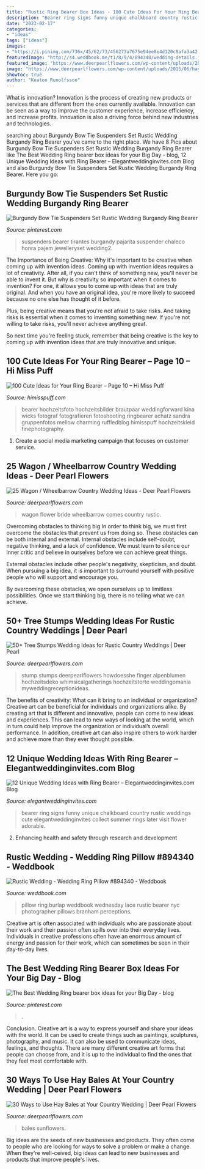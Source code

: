 ```yaml
---
title: "Rustic Ring Bearer Box Ideas - 100 Cute Ideas For Your Ring Bearer – Page 10 – Hi Miss Puff"
description: "Bearer ring signs funny unique chalkboard country rustic weddings cute elegantweddinginvites collect summer rings later visit flower adorable"
date: "2023-02-17"
categories:
- "ideas"
tags: ["ideas"]
images:
- "https://i.pinimg.com/736x/45/62/73/456273a7675e94ee8e4d120c8afa3a42.jpg"
featuredImage: "http://s4.weddbook.me/t1/8/9/4/894340/wedding-details.jpg"
featured_image: "https://www.deerpearlflowers.com/wp-content/uploads/2015/06/hay-bale-and-sunflowers-on-a-old-pickup-truck-wedding-decor-ideas.jpg"
image: "https://www.deerpearlflowers.com/wp-content/uploads/2015/06/hay-bale-and-sunflowers-on-a-old-pickup-truck-wedding-decor-ideas.jpg"
ShowToc: true
author: "Keaton Runolfsson"
---
```



What is innovation?
Innovation is the process of creating new products or services that are different from the ones currently available. Innovation can be seen as a way to improve the customer experience, increase efficiency, and increase profits. Innovation is also a driving force behind new industries and technologies.

	

		
searching about Burgundy Bow Tie Suspenders Set Rustic Wedding Burgandy Ring Bearer you've came to the right place. We have 8 Pics about Burgundy Bow Tie Suspenders Set Rustic Wedding Burgandy Ring Bearer like The Best Wedding Ring bearer box ideas for your Big Day - blog, 12 Unique Wedding Ideas with Ring Bearer – Elegantweddinginvites.com Blog and also Burgundy Bow Tie Suspenders Set Rustic Wedding Burgandy Ring Bearer. Here you go:
		
    
## Burgundy Bow Tie Suspenders Set Rustic Wedding Burgandy Ring Bearer

<img loading=lazy src="https://i.pinimg.com/736x/45/62/73/456273a7675e94ee8e4d120c8afa3a42.jpg" onerror="this.onerror=null;this.src='https://tse3.mm.bing.net/th?id=OIP.2uNrxQNcbNuU5njPkrKaxAHaLH&amp;pid=15.1';" alt="Burgundy Bow Tie Suspenders Set Rustic Wedding Burgandy Ring Bearer">

_Source: pinterest.com_

>suspenders bearer tirantes burgandy pajarita suspender chaleco honra pajem jewelleryset wedding2. 

	

The Importance of Being Creative: Why it's important to be creative when coming up with invention ideas.
Coming up with invention ideas requires a lot of creativity. After all, if you can't think of something new, you'll never be able to invent it.
But why is creativity so important when it comes to invention? For one, it allows you to come up with ideas that are truly original. And when you have an original idea, you're more likely to succeed because no one else has thought of it before.

Plus, being creative means that you're not afraid to take risks. And taking risks is essential when it comes to inventing something new. If you're not willing to take risks, you'll never achieve anything great.

So next time you're feeling stuck, remember that being creative is the key to coming up with invention ideas that are truly innovative and unique.

    
## 100 Cute Ideas For Your Ring Bearer – Page 10 – Hi Miss Puff

<img loading=lazy src="https://www.himisspuff.com/wp-content/uploads/2016/07/Ring-Bearers-46.jpg" onerror="this.onerror=null;this.src='https://tse2.mm.bing.net/th?id=OIP.eBeUKVdURe2LkVtBWuy7UgHaLH&amp;pid=15.1';" alt="100 Cute Ideas for Your Ring Bearer – Page 10 – Hi Miss Puff">

_Source: himisspuff.com_

>bearer hochzeitsfoto hochzeitsbilder brautpaar weddingforward kina wicks fotograf fotografieren fotoshooting ringbearer achatz sandra gruppenfotos mellow charming ruffledblog himisspuff hochzeitskleid finephotography. 

	

1. Create a social media marketing campaign that focuses on customer service.

    
## 25 Wagon / Wheelbarrow Country Wedding Ideas - Deer Pearl Flowers

<img loading=lazy src="https://www.deerpearlflowers.com/wp-content/uploads/2016/02/here-comes-the-bride-wagon-for-flower-girls.jpg" onerror="this.onerror=null;this.src='https://tse4.mm.bing.net/th?id=OIP._0jOuTpylSHxpa4_iGoTBQHaLI&amp;pid=15.1';" alt="25 Wagon / Wheelbarrow Country Wedding Ideas - Deer Pearl Flowers">

_Source: deerpearlflowers.com_

>wagon flower bride wheelbarrow comes country rustic. 

	

Overcoming obstacles to thinking big
In order to think big, we must first overcome the obstacles that prevent us from doing so. These obstacles can be both internal and external.
Internal obstacles include self-doubt, negative thinking, and a lack of confidence. We must learn to silence our inner critic and believe in ourselves before we can achieve great things.

External obstacles include other people's negativity, skepticism, and doubt. When pursuing a big idea, it is important to surround yourself with positive people who will support and encourage you.

By overcoming these obstacles, we open ourselves up to limitless possibilities. Once we start thinking big, there is no telling what we can achieve.

    
## 50+ Tree Stumps Wedding Ideas For Rustic Country Weddings | Deer Pearl

<img loading=lazy src="https://www.deerpearlflowers.com/wp-content/uploads/2015/05/Rustic-Tennessee-Barn-Wedding.jpg" onerror="this.onerror=null;this.src='https://tse2.mm.bing.net/th?id=OIP.h42sGWKzadfcdLs_yP5grAHaLH&amp;pid=15.1';" alt="50+ Tree Stumps Wedding Ideas for Rustic Country Weddings | Deer Pearl">

_Source: deerpearlflowers.com_

>stump stumps deerpearlflowers howdoesshe finger alpenblumen hochzeitsdeko whimsicalgatherings hochzeitstorte weddingomania myweddingreceptionideas. 

	

The benefits of creativity: What can it bring to an individual or organization?
Creative art can be beneficial for individuals and organizations alike. By creating art that is different and innovative, people can come to new ideas and experiences. This can lead to new ways of looking at the world, which in turn could help improve the organization or individual’s overall performance. In addition, creative art can also inspire others to work harder and achieve more than they ever thought possible.

    
## 12 Unique Wedding Ideas With Ring Bearer – Elegantweddinginvites.com Blog

<img loading=lazy src="https://www.elegantweddinginvites.com/wedding-blog/wp-content/uploads/2015/08/adorable-ring-bearer-with-chalkboard-wedding-signs.jpg" onerror="this.onerror=null;this.src='https://tse1.mm.bing.net/th?id=OIP.m6KJsZY4yj4uG9e1Uwdl7wHaLH&amp;pid=15.1';" alt="12 Unique Wedding Ideas with Ring Bearer – Elegantweddinginvites.com Blog">

_Source: elegantweddinginvites.com_

>bearer ring signs funny unique chalkboard country rustic weddings cute elegantweddinginvites collect summer rings later visit flower adorable. 

	

2. Enhancing health and safety through research and development 

    
## Rustic Wedding - Wedding Ring Pillow #894340 - Weddbook

<img loading=lazy src="http://s4.weddbook.me/t1/8/9/4/894340/wedding-details.jpg" onerror="this.onerror=null;this.src='https://tse4.mm.bing.net/th?id=OIP.CCty7dz5EYUU_lkY6nSyxAHaLH&amp;pid=15.1';" alt="Rustic Wedding - Wedding Ring Pillow #894340 - Weddbook">

_Source: weddbook.com_

>pillow ring burlap weddbook wednesday lace rustic bearer nyc photographer pillows branham perceptions. 

	

Creative art is often associated with individuals who are passionate about their work and their passion often spills over into their everyday lives. Individuals in creative professions often have an enormous amount of energy and passion for their work, which can sometimes be seen in their day-to-day lives.

    
## The Best Wedding Ring Bearer Box Ideas For Your Big Day - Blog

<img loading=lazy src="https://i.pinimg.com/736x/15/d0/5a/15d05a43dce29583af2d8eeacf57ad07.jpg" onerror="this.onerror=null;this.src='https://tse2.mm.bing.net/th?id=OIP.75kapD9ybMV1zUc60geoMQHaOC&amp;pid=15.1';" alt="The Best Wedding Ring bearer box ideas for your Big Day - blog">

_Source: pinterest.com_

>. 

	

Conclusion.
Creative art is a way to express yourself and share your ideas with the world. It can be used to create things such as paintings, sculptures, photography, and music. It can also be used to communicate ideas, feelings, and thoughts. There are many different creative art forms that people can choose from, and it is up to the individual to find the ones that they feel most comfortable with.

    
## 30 Ways To Use Hay Bales At Your Country Wedding | Deer Pearl Flowers

<img loading=lazy src="https://www.deerpearlflowers.com/wp-content/uploads/2015/06/hay-bale-and-sunflowers-on-a-old-pickup-truck-wedding-decor-ideas.jpg" onerror="this.onerror=null;this.src='https://tse1.mm.bing.net/th?id=OIP.SAtIzqIY2VUibTqx7l7ydgHaLH&amp;pid=15.1';" alt="30 Ways to Use Hay Bales at Your Country Wedding | Deer Pearl Flowers">

_Source: deerpearlflowers.com_

>bales sunflowers. 

	

Big ideas are the seeds of new businesses and products. They often come to people who are looking for ways to solve a problem or make a change. When they're well-ceived, big ideas can lead to new businesses and products that improve people's lives.

